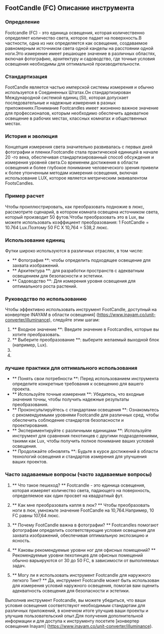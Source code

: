 ## FootCandle (FC) Описание инструмента

### Определение
Footcandle (FC) - это единица освещения, которая количественно определяет количество света, которое падает на поверхность.В частности, одна из них определяется как освещение, создаваемое равномерным источником света одной канделы на расстоянии одной ноги.Это измерение имеет решающее значение в различных областях, включая фотографию, архитектуру и садоводство, где точные условия освещения необходимы для оптимальной производительности.

### Стандартизация
FootCandle является частью имперской системы измерения и обычно используется в Соединенных Штатах.Он стандартизирован Международной системой единиц (SI), которая допускает последовательные и надежные измерения в разных приложениях.Понимание Footcandles имеет жизненно важное значение для профессионалов, которым необходимо обеспечить адекватное освещение в рабочих местах, классных комнатах и ​​общественных местах.

### История и эволюция
Концепция измерения света значительно развивалась с первых дней фотографии и пленки.Footcandle стала практической единицей в начале 20 -го века, обеспечивая стандартизированный способ обсуждения и измерения уровней света.Со временем достижения в области освещения и более глубокое понимание человеческого зрения привели к более утонченным методам измерения освещения, включая использование LUX, которое является метрическим эквивалентом FootsCandles.

### Пример расчет
Чтобы проиллюстрировать, как преобразовать подножие в люкс, рассмотрите сценарий, в котором комната освещена источником света, который производит 50 футов.Чтобы преобразовать это в Lux, вы можете использовать коэффициент преобразования: 1 FootCandle = 10.764 Lux.Поэтому 50 FC X 10,764 = 538,2 люкс.

### Использование единиц
Футки широко используются в различных отраслях, в том числе:
- ** Фотография **: чтобы определить подходящее освещение для захвата изображений.
- ** Архитектура **: для разработки пространств с адекватным освещением для безопасности и эстетики.
- ** Садоводство **: Для измерения уровня освещения для оптимального роста растений.

### Руководство по использованию
Чтобы эффективно использовать инструмент FootCandle, доступный на конвертере INAYAM в области освещения] (https://www.inayam.co/unit-converter/illuminance), следуйте этим шагам:
1. ** Входное значение **: Введите значение в Footcandles, которые вы хотите преобразовать.
2. ** Выберите преобразование **: выберите желаемый выходной блок (например, Lux).
3.
4.

### лучшие практики для оптимального использования
- ** Понять свои потребности **: Перед использованием инструмента определите конкретные требования к освещению для вашего проекта.
- ** Используйте точные измерения **: Убедитесь, что входные значения точны, чтобы получить надежные результаты преобразования.
- ** Проконсультируйтесь с стандартами освещения **: Ознакомьтесь с рекомендуемыми уровнями Footcandle для различных сред, чтобы обеспечить соблюдение стандартов безопасности и проектирования.
- ** Экспериментируйте с различными единицами **: Используйте инструмент для сравнения пехотинцев с другими подразделениями, такими как Lux, чтобы получить полное понимание ваших условий освещения.
- ** Продолжайте обновлять **: Будьте в курсе достижений в области технологий освещения и стандартов измерения для улучшения ваших проектов.

### Часто задаваемые вопросы (часто задаваемые вопросы)

1. ** Что такое пешеход? **
Footcandle - это единица освещения, которая измеряет количество света, падающего на поверхность, определяемое как один просвет на квадратный фут.

2. ** Как мне преобразовать капля в люк? **
Чтобы преобразовать ноги в люк, умножьте значение FootCandle на 10,764.Например, 10 FC равны 107,64 люкс.

3. ** Почему FootCandle важна в фотографии? **
Footcandles помогают фотографам определить соответствующие условия освещения для захвата изображений, обеспечивая оптимальную экспозицию и ясность.

4. ** Каковы рекомендуемые уровни ног для офисных помещений? **
Рекомендуемые уровни пехотинцев для офисных помещений обычно варьируются от 30 до 50 FC, в зависимости от выполняемых задач.

5. ** Могу ли я использовать инструмент Footcandle для наружного легкого Тинг? **
Да, инструмент Footcandle может быть использован для измерения условий наружного освещения, помогая вам оценить адекватность освещения для безопасности и эстетики.

Выполнив инструмент Footcandle, вы можете убедиться, что ваши условия освещения соответствуют необходимым стандартам для различных приложений, в конечном итоге улучшив ваши проекты и улучшив пользовательский опыт.Для получения дополнительной информации и для доступа к инструменту посетите [конвертер освещения Inayam] (https://www.inayam.co/unit-converter/illuminance).